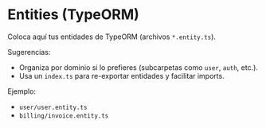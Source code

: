 # Entities (TypeORM)

Coloca aquí tus entidades de TypeORM (archivos `*.entity.ts`).

Sugerencias:
- Organiza por dominio si lo prefieres (subcarpetas como `user`, `auth`, etc.).
- Usa un `index.ts` para re-exportar entidades y facilitar imports.

Ejemplo:
- `user/user.entity.ts`
- `billing/invoice.entity.ts`
